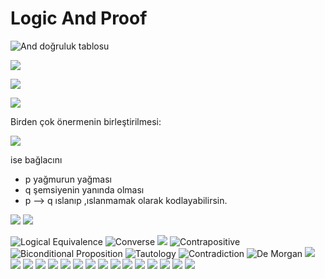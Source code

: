 # Logic And Proof

![And doğruluk tablosu](img/and.png)

![](img/or.png)

![](img/xor.png)

![](img/negation.png)

Birden çok önermenin birleştirilmesi:

![](img/birdencokonerme.png)

ise bağlacını 
* p yağmurun yağması
* q şemsiyenin yanında olması
* p --> q ıslanıp ,ıslanmamak olarak kodlayabilirsin.

![](img/ise.png)
![](img/hipotezSonuc.png)

![Logical Equivalence](img/mantiksalDenklik.png)
![Converse](img/note1.png)
![](img/note2.png)
![Contrapositive](img/note3.png)
![Biconditional Proposition](img/note4.png)
![Tautology](img/note5.png)
![Contradiction](img/note6.png)
![De Morgan](img/note7.png)
![](img/note8_quantifiers.png)
![](img/note9.png)
![](img/note10.png)
![](img/note11.png)
![](img/note12.png)
![](img/note13.png)
![](img/note14.png)
![](img/note15.png)
![](img/note16.png)
![](img/note17.png)
![](img/note18.png)
![](img/note19.png)
![](img/note20.png)
![](img/note21.png)
![](img/note22.png)
![](img/note23.png)



